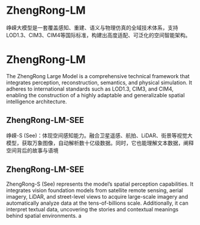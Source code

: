 # ZhengRong-LM
峥嵘大模型是一套覆盖感知、重建、语义与物理仿真的全域技术体系，支持LOD1.3、CIM3、CIM4等国际标准，构建出高度适配、可泛化的空间智能架构。
# ZhengRong-LM
The ZhengRong Large Model is a comprehensive technical framework that integrates perception, reconstruction, semantics, and physical simulation. It adheres to international standards such as LOD1.3, CIM3, and CIM4, enabling the construction of a highly adaptable and generalizable spatial intelligence architecture.

## ZhengRong-LM-SEE
峥嵘-S (See)：体现空间感知能力。融合卫星遥感、航拍、LiDAR、街景等视觉大模型，获取万象图像，自动解析数十亿级数据。同时，它也能理解文本数据，阐释空间背后的故事与语境
## ZhengRong-LM-SEE
ZhengRong-S (See) represents the model’s spatial perception capabilities. It integrates vision foundation models from satellite remote sensing, aerial imagery, LiDAR, and street-level views to acquire large-scale imagery and automatically analyze data at the tens-of-billions scale. Additionally, it can interpret textual data, uncovering the stories and contextual meanings behind spatial environments.
a
